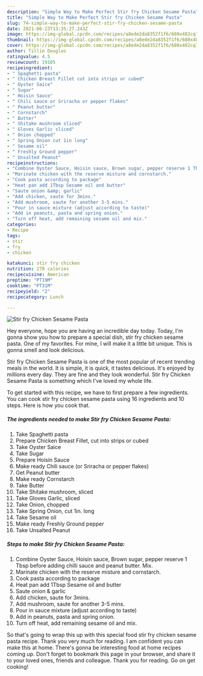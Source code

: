 ```yaml
---
description: "Simple Way to Make Perfect Stir fry Chicken Sesame Pasta"
title: "Simple Way to Make Perfect Stir fry Chicken Sesame Pasta"
slug: 74-simple-way-to-make-perfect-stir-fry-chicken-sesame-pasta
date: 2021-06-23T13:35:27.243Z
image: https://img-global.cpcdn.com/recipes/a8ede2da8352f1f6/680x482cq70/stir-fry-chicken-sesame-pasta-recipe-main-photo.jpg
thumbnail: https://img-global.cpcdn.com/recipes/a8ede2da8352f1f6/680x482cq70/stir-fry-chicken-sesame-pasta-recipe-main-photo.jpg
cover: https://img-global.cpcdn.com/recipes/a8ede2da8352f1f6/680x482cq70/stir-fry-chicken-sesame-pasta-recipe-main-photo.jpg
author: Tillie Douglas
ratingvalue: 4.5
reviewcount: 19105
recipeingredient:
- " Spaghetti pasta"
- " Chicken Breast Fillet cut into strips or cubed"
- " Oyster Saice"
- " Sugar"
- " Hoisin Sauce"
- " Chili sauce or Sriracha or pepper flakes"
- " Peanut butter"
- " Cornstarch"
- " Butter"
- " Shitake mushroom sliced"
- " Gloves Garlic sliced"
- " Onion chopped"
- " Spring Onion cut 1in long"
- " Sesame oil"
- " Freshly Ground pepper"
- " Unsalted Peanut"
recipeinstructions:
- "Combine Oyster Sauce, Hoisin sauce, Brown sugar, pepper reserve 1 Tbsp before adding chilli sauce and peanut butter. Mix."
- "Marinate chicken with the reserve misture and cornstarch."
- "Cook pasta according to package"
- "Heat pan add 1Tbsp Sesame oil and butter"
- "Saute onion &amp; garlic"
- "Add chicken, saute for 3mins."
- "Add mushroom, saute for another 3-5 mins."
- "Pour in sauce mixture (adjust according to taste)"
- "Add in peanuts, pasta and spring onion."
- "Turn off heat, add remaining sesame oil and mix."
categories:
- Recipe
tags:
- stir
- fry
- chicken

katakunci: stir fry chicken 
nutrition: 278 calories
recipecuisine: American
preptime: "PT19M"
cooktime: "PT31M"
recipeyield: "2"
recipecategory: Lunch

---
```



![Stir fry Chicken Sesame Pasta](https://img-global.cpcdn.com/recipes/a8ede2da8352f1f6/680x482cq70/stir-fry-chicken-sesame-pasta-recipe-main-photo.jpg)

Hey everyone, hope you are having an incredible day today. Today, I'm gonna show you how to prepare a special dish, stir fry chicken sesame pasta. One of my favorites. For mine, I will make it a little bit unique. This is gonna smell and look delicious.

Stir fry Chicken Sesame Pasta is one of the most popular of recent trending meals in the world. It is simple, it is quick, it tastes delicious. It's enjoyed by millions every day. They are fine and they look wonderful. Stir fry Chicken Sesame Pasta is something which I've loved my whole life.




To get started with this recipe, we have to first prepare a few ingredients. You can cook stir fry chicken sesame pasta using 16 ingredients and 10 steps. Here is how you cook that.

<!--inarticleads1-->

##### The ingredients needed to make Stir fry Chicken Sesame Pasta:

1. Take  Spaghetti pasta
1. Prepare  Chicken Breast Fillet, cut into strips or cubed
1. Take  Oyster Saice
1. Take  Sugar
1. Prepare  Hoisin Sauce
1. Make ready  Chili sauce (or Sriracha or pepper flakes)
1. Get  Peanut butter
1. Make ready  Cornstarch
1. Take  Butter
1. Take  Shitake mushroom, sliced
1. Take  Gloves Garlic, sliced
1. Take  Onion, chopped
1. Take  Spring Onion, cut 1in. long
1. Take  Sesame oil
1. Make ready  Freshly Ground pepper
1. Take  Unsalted Peanut




<!--inarticleads2-->

##### Steps to make Stir fry Chicken Sesame Pasta:

1. Combine Oyster Sauce, Hoisin sauce, Brown sugar, pepper reserve 1 Tbsp before adding chilli sauce and peanut butter. Mix.
1. Marinate chicken with the reserve misture and cornstarch.
1. Cook pasta according to package
1. Heat pan add 1Tbsp Sesame oil and butter
1. Saute onion &amp; garlic
1. Add chicken, saute for 3mins.
1. Add mushroom, saute for another 3-5 mins.
1. Pour in sauce mixture (adjust according to taste)
1. Add in peanuts, pasta and spring onion.
1. Turn off heat, add remaining sesame oil and mix.




So that's going to wrap this up with this special food stir fry chicken sesame pasta recipe. Thank you very much for reading. I am confident you can make this at home. There's gonna be interesting food at home recipes coming up. Don't forget to bookmark this page in your browser, and share it to your loved ones, friends and colleague. Thank you for reading. Go on get cooking!

